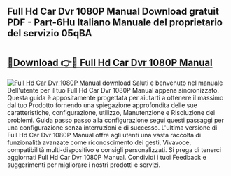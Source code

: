 ## Full Hd Car Dvr 1080P Manual Download gratuit PDF - Part-6Hu Italiano Manuale del proprietario del servizio 05qBA

# <h2><a href="http://df9g55.blite.top/?on=Full+Hd+Car+Dvr+1080P+Manual">🔗Download 👉🔴 Full Hd Car Dvr 1080P Manual</a></h2>

[![Full Hd Car Dvr 1080P Manual download](https://i.imgur.com/lujVjoI.png)](http://df9g55.blite.top/?on=Full+Hd+Car+Dvr+1080P+Manual)
Saluti e benvenuto nel manuale Dell'utente per il tuo Full Hd Car Dvr 1080P Manual appena sincronizzato. Questa guida è appositamente progettata per aiutarti a ottenere il massimo dal tuo Prodotto fornendo una spiegazione approfondita delle sue caratteristiche, configurazione, utilizzo, Manutenzione e Risoluzione dei problemi. Guida passo passo alla configurazione segui questi passaggi per una configurazione senza interruzioni e di successo. L'ultima versione di Full Hd Car Dvr 1080P Manual offre agli utenti una vasta raccolta di funzionalità avanzate come riconoscimento dei gesti, Vivavoce, compatibilità multi-dispositivo e consigli personalizzati. Si prega di tenerci aggiornati Full Hd Car Dvr 1080P Manual. Condividi i tuoi Feedback e suggerimenti per migliorare i nostri prodotti e servizi.
